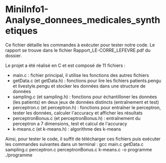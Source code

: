 # MiniInfo1-Analyse_donnees_medicales_synthetiques

Ce fichier détaille les commandes à exécuter pour tester notre code.
Le rapport se trouve dans le fichier Rapport_LE-CORRE_LEFEVRE.pdf du dossier.

Le projet a été réalisé en C et est composé de 11 fichiers :
- main.c : fichier principal, il utilise les fonctions des autres fichiers
- getData.c (et getData.h) : fonctions pour lire les fichiers patients.pengu et livestyle.pengu et stocker les données dans une structure de données
- sampling.c (et sampling.h) : fonctions pour échantilloner les données (les patients) en deux jeux de données distincts (entraînement et test)
- perceptron.c (et perceptron.h) : fonctions pour entraîner le perceptron, tester les données, calculer l'accuracy et afficher les résultats
- perceptronBonus.c (et perceptronBonus.h) : entraînement du perceptron a 7 dimensions, test et calcul de l'accuracy
- k-means.c (et k-means.h) : algorithme des k-means

Ainsi, pour tester le code, il suffit de télécharger ces fichiers puis exécuter les commandes suivantes dans un terminal :
gcc main.c getData.c sampling.c perceptron.c perceptronBonus.c k-means.c -o programme
./programme